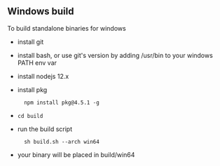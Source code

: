## Windows build

To build standalone binaries for windows

- install git
- install bash, or use git's version by adding <your-git-install>/usr/bin to your windows PATH env var
- install nodejs 12.x
- install pkg

        npm install pkg@4.5.1 -g


- `cd build`
- run the build script

        sh build.sh --arch win64

- your binary will be placed in build/win64